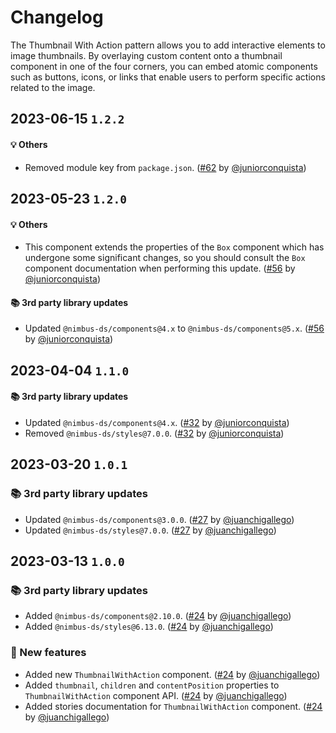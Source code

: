 # Changelog

The Thumbnail With Action pattern allows you to add interactive elements to image thumbnails. By overlaying custom content onto a thumbnail component in one of the four corners, you can embed atomic components such as buttons, icons, or links that enable users to perform specific actions related to the image.

## 2023-06-15 `1.2.2`

#### 💡 Others

- Removed module key from `package.json`. ([#62](https://github.com/TiendaNube/nimbus-patterns/pull/62) by [@juniorconquista](https://github.com/juniorconquista))

## 2023-05-23 `1.2.0`

#### 💡 Others

- This component extends the properties of the `Box` component which has undergone some significant changes, so you should consult the `Box` component documentation when performing this update. ([#56](https://github.com/TiendaNube/nimbus-patterns/pull/56) by [@juniorconquista](https://github.com/juniorconquista))

#### 📚 3rd party library updates

- Updated `@nimbus-ds/components@4.x` to `@nimbus-ds/components@5.x`. ([#56](https://github.com/TiendaNube/nimbus-patterns/pull/56) by [@juniorconquista](https://github.com/juniorconquista))

## 2023-04-04 `1.1.0`

#### 📚 3rd party library updates

- Updated `@nimbus-ds/components@4.x`. ([#32](https://github.com/TiendaNube/nimbus-patterns/pull/32) by [@juniorconquista](https://github.com/juniorconquista))
- Removed `@nimbus-ds/styles@7.0.0`. ([#32](https://github.com/TiendaNube/nimbus-patterns/pull/32) by [@juniorconquista](https://github.com/juniorconquista))

## 2023-03-20 `1.0.1`

### 📚 3rd party library updates

- Updated `@nimbus-ds/components@3.0.0`. ([#27](https://github.com/TiendaNube/nimbus-patterns/pull/27) by [@juanchigallego](https://github.com/juanchigallego))
- Updated `@nimbus-ds/styles@7.0.0`. ([#27](https://github.com/TiendaNube/nimbus-patterns/pull/27) by [@juanchigallego](https://github.com/juanchigallego))

## 2023-03-13 `1.0.0`

### 📚 3rd party library updates

- Added `@nimbus-ds/components@2.10.0`. ([#24](https://github.com/TiendaNube/nimbus-patterns/pull/24) by [@juanchigallego](https://github.com/juanchigallego))
- Added `@nimbus-ds/styles@6.13.0`. ([#24](https://github.com/TiendaNube/nimbus-patterns/pull/24) by [@juanchigallego](https://github.com/juanchigallego))

### 🎉 New features

- Added new `ThumbnailWithAction` component. ([#24](https://github.com/TiendaNube/nimbus-patterns/pull/24) by [@juanchigallego](https://github.com/juanchigallego))
- Added `thumbnail`, `children` and `contentPosition` properties to `ThumbnailWithAction` component API. ([#24](https://github.com/TiendaNube/nimbus-patterns/pull/24) by [@juanchigallego](https://github.com/juanchigallego))
- Added stories documentation for `ThumbnailWithAction` component. ([#24](https://github.com/TiendaNube/nimbus-patterns/pull/24) by [@juanchigallego](https://github.com/juanchigallego))
